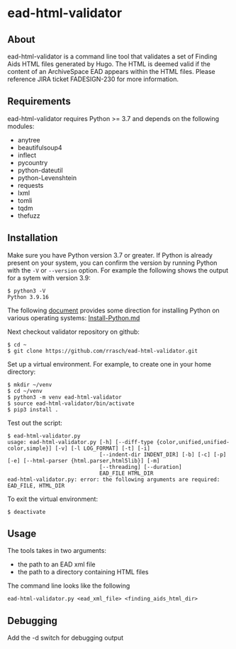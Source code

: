 # ead-html-validator

## About ##

ead-html-validator is a command line tool that validates a set
of Finding Aids HTML files generated by Hugo.  The HTML is
deemed valid if the content of an ArchiveSpace EAD appears
within the HTML files. Please reference JIRA ticket FADESIGN-230
for more information.

## Requirements ##

ead-html-validator requires Python >= 3.7 and depends on the
following modules:

- anytree
- beautifulsoup4
- inflect
- pycountry
- python-dateutil
- python-Levenshtein
- requests
- lxml
- tomli
- tqdm
- thefuzz

## Installation

Make sure you have Python version 3.7 or greater. If Python is
already present on your system, you can confirm the version by
running Python with the `-V` or `--version` option. For example
the following shows the output for a sytem with version 3.9:

```
$ python3 -V
Python 3.9.16
```

The following [document](Install-Python.md) provides some direction for installing Python on various
operating systems: [Install-Python.md](Install-Python.md)

Next checkout validator repository on github:

```
$ cd ~
$ git clone https://github.com/rrasch/ead-html-validator.git
```

Set up a virtual environment.  For example, to create one in
your home directory:

```
$ mkdir ~/venv
$ cd ~/venv
$ python3 -m venv ead-html-validator
$ source ead-html-validator/bin/activate
$ pip3 install .
```

Test out the script:

```
$ ead-html-validator.py
usage: ead-html-validator.py [-h] [--diff-type {color,unified,unified-color,simple}] [-v] [-l LOG_FORMAT] [-t] [-i]
                             [--indent-dir INDENT_DIR] [-b] [-c] [-p] [-e] [--html-parser {html.parser,html5lib}] [-m]
                             [--threading] [--duration]
                             EAD_FILE HTML_DIR
ead-html-validator.py: error: the following arguments are required: EAD_FILE, HTML_DIR
```

To exit the virtual environment:

```
$ deactivate
```

## Usage ##

The tools takes in two arguments:

- the path to an EAD xml file
- the path to a directory containing HTML files

The command line looks like the following

```
ead-html-validator.py <ead_xml_file> <finding_aids_html_dir>
```

## Debugging

Add the -d switch for debugging output
